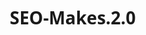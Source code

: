 # SEO-Makes.2.0
<!DOCTYPE html>
<html lang="en">
<head>
    <meta charset="UTF-8">
    <meta name="viewport" content="width=device-width, initial-scale=1.0">
    <meta name="description" content="Free AI content tools, website performance analyzers, and SEO marketing utilities. Generate content, check website speed, analyze SEO metrics, and improve core web vitals with our comprehensive web toolkit.">
    <title>Digital Toolkit Pro: AI, SEO & Web Performance Tools</title>
    <style>
        /* Reset and Base Styles */
        * {
            margin: 0;
            padding: 0;
            box-sizing: border-box;
            font-family: 'Segoe UI', sans-serif;
        }

        body {
            background: #f0f2f5;
            line-height: 1.6;
        }

        /* Header Styles */
        .header {
            background: #1a73e8;
            color: white;
            padding: 1rem;
            text-align: center;
            box-shadow: 0 2px 5px rgba(0,0,0,0.1);
        }

        /* Main Container */
        .container {
            max-width: 1200px;
            margin: 2rem auto;
            padding: 0 1rem;
        }

        /* Tool Categories Grid */
        .tool-grid {
            display: grid;
            grid-template-columns: repeat(auto-fit, minmax(300px, 1fr));
            gap: 1.5rem;
            margin-top: 2rem;
        }

        /* Tool Card Styles */
        .tool-card {
            background: white;
            border-radius: 10px;
            padding: 1.5rem;
            box-shadow: 0 2px 8px rgba(0,0,0,0.1);
            transition: transform 0.3s ease;
        }

        .tool-card:hover {
            transform: translateY(-5px);
        }

        .tool-card h2 {
            color: #1a73e8;
            margin-bottom: 1rem;
            font-size: 1.25rem;
        }

        .tool-list {
            list-style: none;
        }

        .tool-item {
            padding: 0.75rem 0;
            border-bottom: 1px solid #eee;
            display: flex;
            justify-content: space-between;
            align-items: center;
        }

        .launch-btn {
            background: #1a73e8;
            color: white;
            border: none;
            padding: 0.5rem 1rem;
            border-radius: 5px;
            cursor: pointer;
            transition: opacity 0.3s ease;
        }

        .launch-btn:hover {
            opacity: 0.9;
        }

        /* Responsive Design */
        @media (max-width: 768px) {
            .tool-grid {
                grid-template-columns: 1fr;
            }
            
            .container {
                margin: 1rem auto;
            }
        }
    </style>
</head>
<body>
    <header class="header">
        <h1>Digital Toolkit Pro</h1>
        <p>Your All-in-One Solution for AI, SEO & Web Performance</p>
    </header>

    <div class="container">
        <!-- AI & Content Tools Section -->
        <section class="tool-card">
            <h2>🛠️ AI & Content Tools</h2>
            <ul class="tool-list">
                <li class="tool-item">
                    <span>AI Content Detector</span>
                    <button class="launch-btn">Launch</button>
                </li>
                <li class="tool-item">
                    <span>Text Summarizer</span>
                    <button class="launch-btn">Launch</button>
                </li>
                <li class="tool-item">
                    <span>Paraphrasing Tool</span>
                    <button class="launch-btn">Launch</button>
                </li>
            </ul>
        </section>

        <!-- Website & Performance Tools Section -->
        <section class="tool-card">
            <h2>⚡ Website Performance Tools</h2>
            <ul class="tool-list">
                <li class="tool-item">
                    <span>Speed Test Analyzer</span>
                    <button class="launch-btn">Launch</button>
                </li>
                <li class="tool-item">
                    <span>Mobile Friendly Test</span>
                    <button class="launch-btn">Launch</button>
                </li>
                <li class="tool-item">
                    <span>Core Web Vitals Checker</span>
                    <button class="launch-btn">Launch</button>
                </li>
            </ul>
        </section>

        <!-- SEO & Marketing Tools Section -->
        <section class="tool-card">
            <h2>🔍 SEO & Marketing Tools</h2>
            <ul class="tool-list">
                <li class="tool-item">
                    <span>Keyword Difficulty Checker</span>
                    <button class="launch-btn">Launch</button>
                </li>
                <li class="tool-item">
                    <span>SERP Preview Tool</span>
                    <button class="launch-btn">Launch</button>
                </li>
                <li class="tool-item">
                    <span>Backlink Analyzer</span>
                    <button class="launch-btn">Launch</button>
                </li>
            </ul>
        </section>
    </div>

    <script>
        // Basic Tool Launcher Functionality
        document.querySelectorAll('.launch-btn').forEach(button => {
            button.addEventListener('click', () => {
                const toolName = button.previousElementSibling.textContent;
                alert(`🚀 Launching: ${toolName}\n(Note: This is a demo interface - backend integration required for full functionality)`);
            });
        });

        // Simple Service Worker for Offline Support
        if ('serviceWorker' in navigator) {
            window.addEventListener('load', () => {
                navigator.serviceWorker.register('/sw.js')
                    .catch(err => console.log('ServiceWorker registration failed: ', err));
            });
        }
    </script>
</body>
</html>
